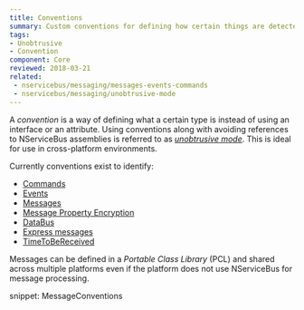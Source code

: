 ```yaml
---
title: Conventions
summary: Custom conventions for defining how certain things are detected
tags:
- Unobtrusive
- Convention
component: Core
reviewed: 2018-03-21
related:
 - nservicebus/messaging/messages-events-commands
 - nservicebus/messaging/unobtrusive-mode
---
```


A *convention* is a way of defining what a certain type is instead of using an interface or an attribute. Using conventions along with avoiding references to NServiceBus assemblies is referred to as *[unobtrusive mode](unobtrusive-mode.md)*. This is ideal for use in cross-platform environments.

Currently conventions exist to identify:

 * [Commands](/nservicebus/messaging/messages-events-commands.md)
 * [Events](/nservicebus/messaging/messages-events-commands.md)
 * [Messages](/nservicebus/messaging/messages-events-commands.md)
 * [Message Property Encryption](/nservicebus/security/property-encryption.md)
 * [DataBus](/nservicebus/messaging/databus/)
 * [Express messages](/nservicebus/messaging/non-durable-messaging.md)
 * [TimeToBeReceived](/nservicebus/messaging/discard-old-messages.md)

Messages can be defined in a *Portable Class Library* (PCL) and shared across multiple platforms even if the platform does not use NServiceBus for message processing.


snippet: MessageConventions
